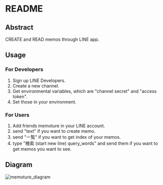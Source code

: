 # README

## Abstract
CREATE and READ memos through LINE app.
## Usage
### For Developers
1. Sign up LINE Developers.
2. Create a new channel.
3. Get environmental variables, which are "channel secret" and "access token".
4. Set those in your environment.
### For Users
1. Add friends memoture in your LINE account.
2. send "text" if you want to create memo.
3. send "一覧" if you want to get index of your memos.
4. type "検索 (start new line) query_words" and send them if you want to get memos you want to see.
## Diagram
![memoture_diagram](https://user-images.githubusercontent.com/58697518/101764086-fdec9800-3b22-11eb-9b8b-38fdf1fe77bc.png)
